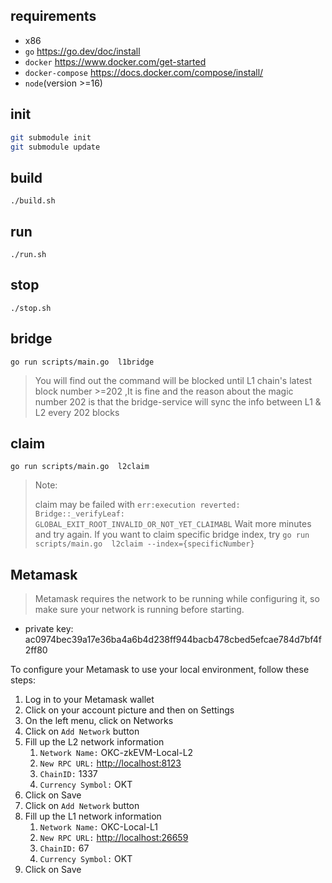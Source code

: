 ## requirements

* x86
* `go` <https://go.dev/doc/install>
* `docker` <https://www.docker.com/get-started>
* `docker-compose` <https://docs.docker.com/compose/install/>
* `node`(version >=16)

## init

```bash
git submodule init
git submodule update
```

## build

```
./build.sh
```

## run

```
./run.sh
```

## stop

```
./stop.sh
```

## bridge

```
go run scripts/main.go  l1bridge
```
> 
> You will find out the command will be blocked until L1 chain's latest block number >=202 ,It is fine and the reason about the magic number 202 is that the bridge-service will sync the info between L1 & L2 every 202 blocks
## claim

```
go run scripts/main.go  l2claim
```

> Note:
>
> claim may be failed with `err:execution reverted: Bridge::_verifyLeaf: GLOBAL_EXIT_ROOT_INVALID_OR_NOT_YET_CLAIMABL`
> Wait more minutes and try again.
> If you want to claim specific bridge index, try `go run scripts/main.go  l2claim --index={specificNumber}`

## Metamask

> Metamask requires the network to be running while configuring it, so make sure your network is running before starting.

- private key: ac0974bec39a17e36ba4a6b4d238ff944bacb478cbed5efcae784d7bf4f2ff80

To configure your Metamask to use your local environment, follow these steps:

1. Log in to your Metamask wallet
2. Click on your account picture and then on Settings
3. On the left menu, click on Networks
4. Click on `Add Network` button
5. Fill up the L2 network information
    1. `Network Name:` OKC-zkEVM-Local-L2
    2. `New RPC URL:` <http://localhost:8123>
    3. `ChainID:` 1337
    4. `Currency Symbol:` OKT
6. Click on Save
7. Click on `Add Network` button
8. Fill up the L1 network information
    1. `Network Name:` OKC-Local-L1
    2. `New RPC URL:` <http://localhost:26659>
    3. `ChainID:` 67
    4. `Currency Symbol:` OKT
9. Click on Save
